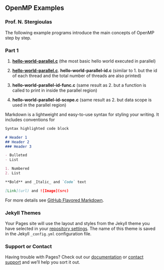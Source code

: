 ## OpenMP Examples
### Prof. N. Stergioulas


The following example programs introduce the main concepts of OpenMP step by step.

### Part 1

1. [**hello-world-parallel.c**](https://github.com/niksterg/openmp-course/blob/master/hello-world-parallel.c)  (the most basic hello world executed in parallel)

2. [**hello-world-parallel.c**](https://github.com/niksterg/openmp-course/blob/master/hello-world-parallel.c). **hello-world-parallel-id.c**  (similar to 1. but the id of each thread and the total number of threads are also printed)

3. **hello-world-parallel-id-func.c**  (same result as 2. but a function is called to print in inside the parallel region)

4. **hello-world-parallel-id-scope.c**  (same result as 2. but data scope is used in the parallel region)

Markdown is a lightweight and easy-to-use syntax for styling your writing. It includes conventions for

```markdown
Syntax highlighted code block

# Header 1
## Header 2
### Header 3

- Bulleted
- List

1. Numbered
2. List

**Bold** and _Italic_ and `Code` text

[Link](url) and ![Image](src)
```

For more details see [GitHub Flavored Markdown](https://guides.github.com/features/mastering-markdown/).

### Jekyll Themes

Your Pages site will use the layout and styles from the Jekyll theme you have selected in your [repository settings](https://github.com/niksterg/openmp-course/settings). The name of this theme is saved in the Jekyll `_config.yml` configuration file.

### Support or Contact

Having trouble with Pages? Check out our [documentation](https://help.github.com/categories/github-pages-basics/) or [contact support](https://github.com/contact) and we’ll help you sort it out.
